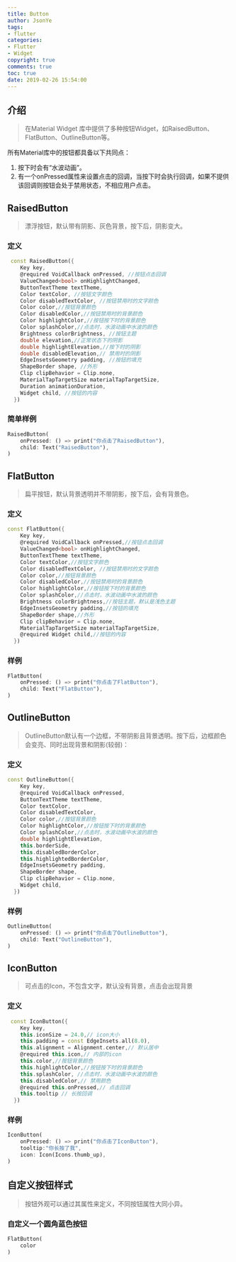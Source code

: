 ```yaml
---
title: Button
author: JsonYe
tags:
- flutter
categories:
- Flutter
- Widget
copyright: true
comments: true
toc: true
date: 2019-02-26 15:54:00   
---
```

## 介绍
> 在Material Widget 库中提供了多种按钮Widget，如RaisedButton、FlatButton、OutlineButton等。

所有Material库中的按钮都具备以下共同点：
1. 按下时会有“水波动画”。
2. 有一个onPressed属性来设置点击的回调，当按下时会执行回调，如果不提供该回调则按钮会处于禁用状态，不相应用户点击。

## RaisedButton
> 漂浮按钮，默认带有阴影、灰色背景，按下后，阴影变大。
### 定义
```dart
 const RaisedButton({
    Key key,
    @required VoidCallback onPressed, //按钮点击回调
    ValueChanged<bool> onHighlightChanged,
    ButtonTextTheme textTheme,
    Color textColor, //按钮文字颜色
    Color disabledTextColor, //按钮禁用时的文字颜色
    Color color,//按钮背景颜色
    Color disabledColor,//按钮禁用时的背景颜色
    Color highlightColor,//按钮按下时的背景颜色
    Color splashColor,//点击时，水波动画中水波的颜色
    Brightness colorBrightness, //按钮主题
    double elevation,//正常状态下的阴影
    double highlightElevation,//按下时的阴影
    double disabledElevation,// 禁用时的阴影
    EdgeInsetsGeometry padding, //按钮的填充
    ShapeBorder shape, //外形
    Clip clipBehavior = Clip.none,
    MaterialTapTargetSize materialTapTargetSize,
    Duration animationDuration,
    Widget child, //按钮的内容
  })
```
### 简单样例
```dart
RaisedButton(
    onPressed: () => print("你点击了RaisedButton"),
    child: Text("RaisedButton"),
)
```

## FlatButton
> 扁平按钮，默认背景透明并不带阴影，按下后，会有背景色。
### 定义
```dart
const FlatButton({
    Key key,
    @required VoidCallback onPressed,//按钮点击回调
    ValueChanged<bool> onHighlightChanged,
    ButtonTextTheme textTheme,
    Color textColor,//按钮文字颜色
    Color disabledTextColor, //按钮禁用时的文字颜色
    Color color,//按钮背景颜色
    Color disabledColor,//按钮禁用时的背景颜色
    Color highlightColor,//按钮按下时的背景颜色
    Color splashColor,//点击时，水波动画中水波的颜色
    Brightness colorBrightness,//按钮主题，默认是浅色主题 
    EdgeInsetsGeometry padding,//按钮的填充
    ShapeBorder shape,//外形
    Clip clipBehavior = Clip.none,
    MaterialTapTargetSize materialTapTargetSize,
    @required Widget child,//按钮的内容
  })
```
### 样例
```dart
FlatButton(
    onPressed: () => print("你点击了FlatButton"),
    child: Text("FlatButton"),
)
```

## OutlineButton
> OutlineButton默认有一个边框，不带阴影且背景透明。按下后，边框颜色会变亮、同时出现背景和阴影(较弱)：
### 定义
```dart
const OutlineButton({
    Key key,
    @required VoidCallback onPressed, 
    ButtonTextTheme textTheme,
    Color textColor,
    Color disabledTextColor,
    Color color,//按钮背景颜色
    Color highlightColor,//按钮按下时的背景颜色
    Color splashColor,//点击时，水波动画中水波的颜色
    double highlightElevation,
    this.borderSide,
    this.disabledBorderColor,
    this.highlightedBorderColor,
    EdgeInsetsGeometry padding,
    ShapeBorder shape,
    Clip clipBehavior = Clip.none,
    Widget child,
  })
```

### 样例
```dart
OutlineButton(
    onPressed: () => print("你点击了OutlineButton"),
    child: Text("OutlineButton"),
)
```

## IconButton
> 可点击的Icon，不包含文字，默认没有背景，点击会出现背景

### 定义
```dart
 const IconButton({
    Key key,
    this.iconSize = 24.0,// icon大小
    this.padding = const EdgeInsets.all(8.0),
    this.alignment = Alignment.center,// 默认居中
    @required this.icon,// 内部的icon
    this.color,//按钮背景颜色
    this.highlightColor,//按钮按下时的背景颜色
    this.splashColor, //点击时，水波动画中水波的颜色
    this.disabledColor,// 禁用颜色
    @required this.onPressed,// 点击回调
    this.tooltip // 长按回调
  })
```

### 样例

```dart
IconButton(
    onPressed: () => print("你点击了IconButton"),
    tooltip:"你长按了我",
    icon: Icon(Icons.thumb_up),
)
```
## 自定义按钮样式
> 按钮外观可以通过其属性来定义，不同按钮属性大同小异。

### 自定义一个圆角蓝色按钮
```dart
FlatButton(
    color
)
```



